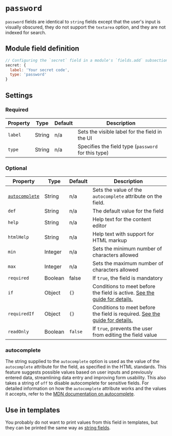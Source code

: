 # `password`

`password` fields are identical to `string` fields except that the user's input is visually obscured, they do not support the `textarea` option, and they are not indexed for search.
<!-- TODO: Confirm if they are kept from search indexing automatically. -->

## Module field definition

```javascript
// Configuring the `secret` field in a module's `fields.add` subsection:
secret: {
  label: 'Your secret code',
  type: 'password'
}
```

## Settings

### Required

|  Property | Type   | Default | Description |
|-----------|-----------|-----------|------------|
|`label` | String | n/a | Sets the visible label for the field in the UI |
|`type` | String | n/a | Specifies the field type (`password` for this type) |

### Optional

|  Property | Type   | Default | Description |
|-----------|-----------|-----------|------------|
|[`autocomplete`](#autocomplete) | String | n/a | Sets the value of the `autocomplete` attribute on the field. |
|`def` | String | n/a | The default value for the field |
|`help` | String | n/a | Help text for the content editor |
|`htmlHelp` | String | n/a | Help text with support for HTML markup |
|`min` | Integer | n/a | Sets the minimum number of characters allowed |
|`max` | Integer | n/a | Sets the maximum number of characters allowed |
|`required` | Boolean | false | If `true`, the field is mandatory |
|`if` | Object | `{}` | Conditions to meet before the field is active. [See the guide for details.](/guide/conditional-fields) |
|`requiredIf` | Object | `{}` | Conditions to meet before the field is required. [See the guide for details.](/guide/conditional-fields) |
|`readOnly` | Boolean | `false` | If `true`, prevents the user from editing the field value |

<!-- TODO: The following settings are likely to return, but are not yet implemented. -->
<!-- |contextual | Boolean | false | If `true`, it will prevent the field from appearing in the editor modal | -->

### autocomplete
The string supplied to the `autocomplete` option is used as the value of the `autocomplete` attribute for the field, as specified in the HTML standards. This feature suggests possible values based on user inputs and previously entered data, streamlining data entry and improving form usability. This also takes a string of `off` to disable autocomplete for sensitive fields. For detailed information on how the `autocomplete` attribute works and the values it accepts, refer to the [MDN documentation on autocomplete](https://developer.mozilla.org/en-US/docs/Web/HTML/Attributes/autocomplete).

## Use in templates

You probably do not want to print values from this field in templates, but they can be printed the same way as [string fields](string.md).